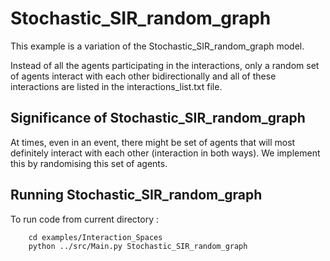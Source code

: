 # Stochastic_SIR_random_graph
This example is a variation of the Stochastic_SIR_random_graph model.

Instead of all the agents participating in the interactions, only a random set of agents interact with each other bidirectionally and all of these interactions are listed in the interactions_list.txt file.


## Significance of Stochastic_SIR_random_graph
At times, even in an event, there might be set of agents that will most definitely interact with each other (interaction in both ways). We implement this by randomising this set of agents.


## Running Stochastic_SIR_random_graph
To run code from current directory :

		cd examples/Interaction_Spaces
		python ../src/Main.py Stochastic_SIR_random_graph

		
